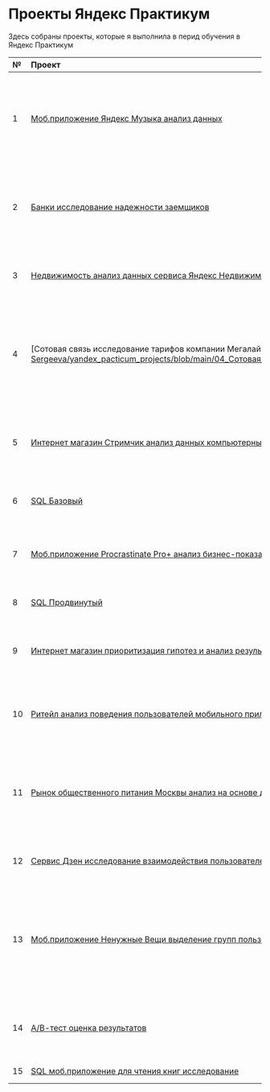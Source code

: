 # Проекты Яндекс Практикум

Здесь собраны проекты, которые я выполнила в перид обучения в Яндекс Практикум

|№|Проект|Краткое описание|Стек|
|:-|:----|:---------------|:---|
|1|[Моб.приложение Яндекс Музыка анализ данных](https://github.com/Yana-Sergeeva/yandex_pacticum_projects/blob/main/01_Моб.приложение_Яндекс_Музыка_анализ_данных/01_Моб.приложение_Яндекс_Музыка_анализ_данных.ipynb)|На реальных данных Яндекс Музыки проверила гипотезы и сравнила поведение пользователей Москвы и Санкт-Петербурга|pandas|
|2|[Банки исследование надежности заемщиков](https://github.com/Yana-Sergeeva/yandex_pacticum_projects/blob/main/02_Банки_исследование_надежности_заемщиков/02_Банки_исследование_надежности_заемщиков.ipynb)|Разобралась, влияет ли семейное положение и количество детей клиента на факт погашения кредита в срок|pandas, seaborn, matplotlib|
|3|[Недвижимость анализ данных сервиса Яндекс Недвижимость](https://github.com/Yana-Sergeeva/yandex_pacticum_projects/blob/main/03_Недвижимость_анализ_данных_сервиса_Яндекс_Недвижимость/03_Недвижимость_анализ_данных_сервиса_Яндекс_Недвижимость.ipynb)|Нашла особенностеи и зависимости на рынке недвижимости|pandas, matplotlib|
|4|[Сотовая связь исследование тарифов компании Мегалайн]((https://github.com/Yana-Sergeeva/yandex_pacticum_projects/blob/main/04_Сотовая_связь_исследование_данных_компании_Мегалайн/04_Сотовая_связь_исследование_тарифов_компании_Мегалайн.ipynb)|Сделала предварительный анализ тарифов на небольшой выборке клиентов. Проанализировала поведение клиентов и сделали вывод — какой тариф лучше|pandas, numpy, seaborn, matplotlib, scipy|
|5|[Интернет магазин Стримчик анализ данных компьютерных игр](https://github.com/Yana-Sergeeva/yandex_pacticum_projects/blob/main/05_Интернет_магазин_Стримчик_анализ_данных_компьютерных_игр/05_Игры_Исследование_закономерностей_определяющих_успешность_компьютерных_игр.ipynb)|Выявила закономерности, определяющие успешность игры, для планирования рекламных кампаний|pandas, seaborn, numpy, scipy, matplotlib|
|6|[SQL Базовый](https://github.com/Yana-Sergeeva/yandex_pacticum_projects/blob/main/06_SQL_%D0%91%D0%B0%D0%B7%D0%BE%D0%B2%D1%8B%D0%B9/06_SQL_%D0%91%D0%B0%D0%B7%D0%BE%D0%B2%D1%8B%D0%B9.sql)|Проект был выполнен на платформе Яндекс Практикум|SQL|
|7|[Моб.приложение Procrastinate Pro+ анализ бизнес-показателей](https://github.com/Yana-Sergeeva/yandex_pacticum_projects/blob/main/07_Моб.приложение_Procrastinate_Pro%2B_анализ_бизнес-показателей/07_Анализ_развлекательного_приложения_Procrastinate_Pro%2B.ipynb)|Разобралась в причинах, по которым в последнее время компания терпит убытки|pandas, numpy, daetime, matplotlib|
|8|[SQL Продвинутый](https://github.com/Yana-Sergeeva/yandex_pacticum_projects/blob/main/08_SQL_Продвинутый/08_SQL_Продвинутый.sql)|Проект выполнен на платформе Яндекс Практикум|SQL|
|9|[Интернет магазин приоритизация гипотез и анализ результатов А/В теста](https://github.com/Yana-Sergeeva/yandex_pacticum_projects/blob/main/09_Интернет_магазин_приоритизация_гипотез_и_анализ_результатов_А_В_теста/09_Проверка_гипотез_для_увеличения_выручки_крупного-интернет_магазина.ipynb)|Приоритизировала гипотезы, запустила A/B-тест и проанализировала результаты|pandas, scipy, datetime, numpy, matplotlib|
|10|[Ритейл анализ поведения пользователей мобильного приложени по продаже продуктов питания](https://github.com/Yana-Sergeeva/yandex_pacticum_projects/blob/main/10_Ритейл_анализ_поведения_пользователей_мобильного_приложени_по_продаже_продуктов_питания/10_Анализ_данных_мобильного_приложения_по_продаже_продуктов_питания.ipynb)|Изучила воронку продаж, исследовала результаты А/А/В-эксперимента|pandas, seaborn, matplotlib, scipy, numpy, math, plotly|
|11|[Рынок общественного питания Москвы анализ на основе данных Яндекс Карты и Яндекс Бизнес](https://github.com/Yana-Sergeeva/yandex_pacticum_projects/blob/main/11_Рынок_общественного_питания_Москвы_анализ_на_основе_данных_Яндекс_Карты_и_Яндекс_Бизнес/11_Анализ_рынка_общественного_питания_Москвы.ipynb)|Исследовала рынок общественного питания Москвы, нашла особенности и презентовала полученные результаты|pandas, numpy, matplotlib, seaborn, plotly, json, folium, PowerPoit|
|12|[Сервис Дзен исследование взаимодействия пользователей с карточками статей](https://github.com/Yana-Sergeeva/yandex_pacticum_projects/blob/main/12_Сервис_Дзен_исследование_взаимодействия_пользователей_с_карточками_статей/12_Исследование_взаимодействия_пользователей_с_карточками_статей.ipynb)|Построила дашборд, подготовила презентацию|pandas, sqlalchemy, Tableau|
|13|[Моб.приложение Ненужные Вещи выделение групп пользователей на основе их поведения](https://github.com/Yana-Sergeeva/yandex_pacticum_projects/blob/main/13_Моб.приложение_Ненужные_Вещи_выделение_групп_пользователей_на_основе_их_поведения/13_Выделение_групп_пользователей_мобильного_приложения_Ненужные_Вещи_на_основе_их_поведения.ipynb)|Выделила группы пльзователей на основе полученных данных, проверила гипотезы, построила дашборд, подготовила презентацию|pandas, datetime, numpy, calendar, seaborn, matplotlib, plotly, scipy, math, Tableau, PowerPoit|
|14|[А/В-тест оценка результатов](https://github.com/Yana-Sergeeva/yandex_pacticum_projects/blob/main/14_А_В_тест_оценка_результатов/14_А_В_тест.ipynb)|Оценила корректность проведения теста и проанализировала его результаты|pandas, numpy, seaborn, matplotlib, plotly, scipy, math|
|15|[SQL моб.приложение для чтения книг исследование](https://github.com/Yana-Sergeeva/yandex_pacticum_projects/blob/main/15_SQL_моб.приложение_для_чтения_книг_исследование/15_SQL_исследование%20данных%20_мобильного_приложения_для_чтения_книг.ipynb)|Дала ответы на вопросы 5 задач|pandas, sqlalchemy|
